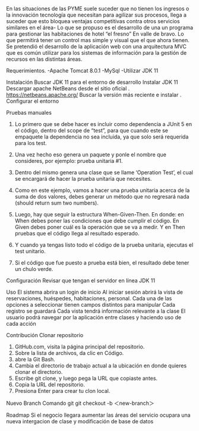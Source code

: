 En las situaciones de las PYME suele suceder que no tienen los ingresos o la innovación tecnología que necesitan para agilizar sus procesos, llega a suceder que esto bloquea ventajas competitivas contra otros servicios similares en el área- Lo que se propuso es el desarrollo de una un programa para gestionar las habitaciones de hotel “el fresno” En valle de bravo. Lo que permitirá tener un control mas simple y visual que el que ahora tienen. Se pretendió el desarrollo de la aplicación web con una arquitectura MVC que es común utilizar para los sistemas de información para la gestión de recursos en las distintas áreas. 

Requerimientos.
-Apache Tomcat 8.0.1
-MySql
-Utilizar JDK 11

Instalación
Buscar JDK 11 para el entorno de desarrollo
Instalar JDK 11
Descargar apache NetBeans desde el sitio oficial . https://netbeans.apache.org/
Buscar la versión más reciente e instalar .
Configurar el entorno

Pruebas manuales 
1.	Lo primero que se debe hacer es incluir como dependencia a JUnit 5 en el código, dentro del scope de “test”, para que cuando este se empaquete la dependencia no sea incluida, ya que solo será requerida para los test. 
2.	Una vez hecho eso genera un paquete y ponle el nombre que consideres, por ejemplo: prueba unitaria #1.
3.	Dentro del mismo genera una clase que se llame ‘Operation Test’, el cual se encargará de hacer la prueba unitaria que necesites.
4.	Como en este ejemplo, vamos a hacer una prueba unitaria acerca de la suma de dos valores, debes generar un método que no regresará nada (should return sum two numbers). 
5.	Luego, hay que seguir la estructura When-Given-Then. En donde: en When debes poner las condiciones que debe cumplir el código. En Given debes poner cuál es la operación que se va a medir. Y en Then pruebas que el código llega al resultado esperado.

6.	Y cuando ya tengas listo todo el código de la prueba unitaria, ejecutas el test unitario.

7.	Si el código que fue puesto a prueba está bien, el resultado debe tener un chulo verde.


Configuración 
Revisar que tengan el servidor en línea
JDK 11


Uso
El sistema abrira un login de inicio
Al iniciar sesión abrirá la vista de reservaciones, huéspedes, habitaciones, personal.
Cada una de las opciones a seleccionar tienen campos distintos para manipular
Cada registro se guardará
Cada vista tendrá información relevante a la clase
El usuario podrá navegar por la aplicación entre clases y haciendo uso de cada acción 

Contribución 
Clonar repositorio 
1.	GitHub.com, visita la página principal del repositorio.
2.	Sobre la lista de archivos, da clic en  Código.
3.	abre la Git Bash.
4.	Cambia el directorio de trabajo actual a la ubicación en donde quieres clonar el directorio.
5.	Escribe git clone, y luego pega la URL que copiaste antes.
6.	Copia la URL del repositorio.
7.	Presiona Enter para crear tu clon local.

Nuevo Branch 
Comando git git checkout -b ＜new-branch＞


Roadmap
Si el negocio llegara aumentar las áreas del servicio ocupara una nueva intergacion de clase y modificación de base de datos 

